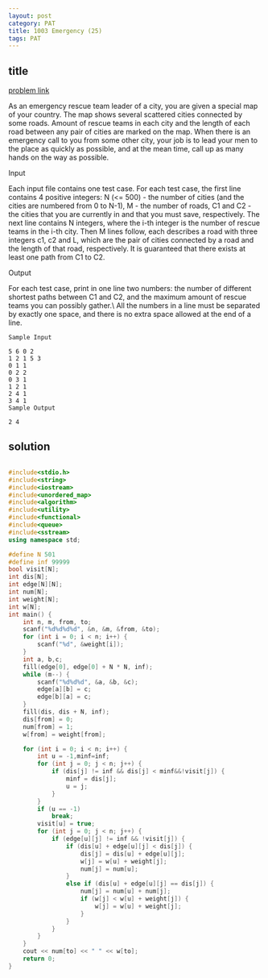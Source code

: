 ```yaml
---
layout: post
category: PAT
title: 1003 Emergency (25)
tags: PAT
---
```


## title
[problem link](https://pintia.cn/problem-sets/994805342720868352/problems/994805523835109376)

As an emergency rescue team leader of a city, you are given a special map of your country. The map shows several scattered cities connected by some roads. Amount of rescue teams in each city and the length of each road between any pair of cities are marked on the map. When there is an emergency call to you from some other city, your job is to lead your men to the place as quickly as possible, and at the mean time, call up as many hands on the way as possible.

Input

Each input file contains one test case. For each test case, the first line contains 4 positive integers: N (<= 500) - the number of cities (and the cities are numbered from 0 to N-1), M - the number of roads, C1 and C2 - the cities that you are currently in and that you must save, respectively. The next line contains N integers, where the i-th integer is the number of rescue teams in the i-th city. Then M lines follow, each describes a road with three integers c1, c2 and L, which are the pair of cities connected by a road and the length of that road, respectively. It is guaranteed that there exists at least one path from C1 to C2.

Output

For each test case, print in one line two numbers: the number of different shortest paths between C1 and C2, and the maximum amount of rescue teams you can possibly gather.\ All the numbers in a line must be separated by exactly one space, and there is no extra space allowed at the end of a line.

	Sample Input
	
	5 6 0 2
	1 2 1 5 3
	0 1 1
	0 2 2
	0 3 1
	1 2 1
	2 4 1
	3 4 1
	Sample Output
	
	2 4

## solution


```c++

#include<stdio.h>
#include<string>
#include<iostream>
#include<unordered_map>
#include<algorithm>
#include<utility>
#include<functional>
#include<queue>
#include<sstream>
using namespace std;

#define N 501
#define inf 99999
bool visit[N];
int dis[N];
int edge[N][N];
int num[N];
int weight[N];
int w[N];
int main() {
	int n, m, from, to;
	scanf("%d%d%d%d", &n, &m, &from, &to);
	for (int i = 0; i < n; i++) {
		scanf("%d", &weight[i]);
	}
	int a, b,c;
	fill(edge[0], edge[0] + N * N, inf);
	while (m--) {
		scanf("%d%d%d", &a, &b, &c);
		edge[a][b] = c;
		edge[b][a] = c;
	}
	fill(dis, dis + N, inf);
	dis[from] = 0;
	num[from] = 1;
	w[from] = weight[from];

	for (int i = 0; i < n; i++) {
		int u = -1,minf=inf;
		for (int j = 0; j < n; j++) {
			if (dis[j] != inf && dis[j] < minf&&!visit[j]) {
				minf = dis[j];
				u = j;
			}
		}
		if (u == -1)
			break;
		visit[u] = true;
		for (int j = 0; j < n; j++) {
			if (edge[u][j] != inf && !visit[j]) {
				if (dis[u] + edge[u][j] < dis[j]) {
					dis[j] = dis[u] + edge[u][j];
					w[j] = w[u] + weight[j];
					num[j] = num[u];
				}
				else if (dis[u] + edge[u][j] == dis[j]) {
					num[j] = num[u] + num[j];
					if (w[j] < w[u] + weight[j]) {
						w[j] = w[u] + weight[j];
					}
				}
			}
		}
	}
	cout << num[to] << " " << w[to];
	return 0;
}
```